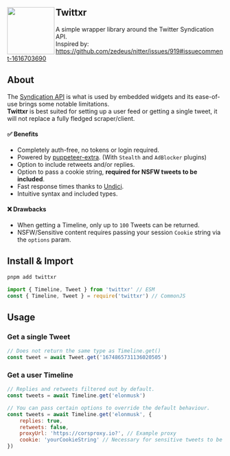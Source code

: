 <div align="left">
  <a href="https://twitter.com/elonmusk/status/1685096284275802112">
    <img align="left" src="https://cdn.discordapp.com/attachments/966369739679080578/1137401149901779004/Twittxr.png" width="110">
  </a>
  <h2>Twittxr</h2>
</div>

A simple wrapper library around the Twitter Syndication API.<br>
Inspired by: https://github.com/zedeus/nitter/issues/919#issuecomment-1616703690

## About
The [Syndication API](https://syndication.twitter.com/srv/timeline-profile/screen-name/elonmusk) is what is used by embedded widgets and its ease-of-use brings some notable limitations.
<br> **Twittxr** is best suited for setting up a user feed or getting a single tweet, it will not replace a fully fledged scraper/client.

#### ✅ Benefits
- Completely auth-free, no tokens or login required.
- Powered by [puppeteer-extra](https://github.com/berstend/puppeteer-extra). (With `Stealth` and `AdBlocker` plugins)
- Option to include retweets and/or replies.
- Option to pass a cookie string, **required for NSFW tweets to be included**.
- Fast response times thanks to [Undici](https://github.com/nodejs/undici).
- Intuitive syntax and included types.

#### ❌ Drawbacks
- When getting a Timeline, only up to `100` Tweets can be returned.
- NSFW/Sensitive content requires passing your session `Cookie` string via the `options` param.

## Install & Import
```sh
pnpm add twittxr
```

```js
import { Timeline, Tweet } from 'twittxr' // ESM
const { Timeline, Tweet } = require('twittxr') // CommonJS
```

## Usage
### Get a single Tweet
```js
// Does not return the same type as Timeline.get()
const tweet = await Tweet.get('1674865731136020505')
```

### Get a user Timeline
```js
// Replies and retweets filtered out by default.
const tweets = await Timeline.get('elonmusk')

// You can pass certain options to override the default behaviour.
const tweets = await Timeline.get('elonmusk', {
    replies: true,
    retweets: false,
    proxyUrl: 'https://corsproxy.io?', // Example proxy
    cookie: 'yourCookieString' // Necessary for sensitive tweets to be included.
})
```
